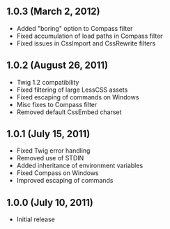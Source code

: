 1.0.3 (March 2, 2012)
---------------------

 * Added "boring" option to Compass filter
 * Fixed accumulation of load paths in Compass filter
 * Fixed issues in CssImport and CssRewrite filters

1.0.2 (August 26, 2011)
-----------------------

 * Twig 1.2 compatibility
 * Fixed filtering of large LessCSS assets
 * Fixed escaping of commands on Windows
 * Misc fixes to Compass filter
 * Removed default CssEmbed charset

1.0.1 (July 15, 2011)
---------------------

 * Fixed Twig error handling
 * Removed use of STDIN
 * Added inheritance of environment variables
 * Fixed Compass on Windows
 * Improved escaping of commands

1.0.0 (July 10, 2011)
---------------------

 * Initial release
